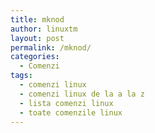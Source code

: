 ```yaml
---
title: mknod
author: linuxtm
layout: post
permalink: /mknod/
categories:
  - Comenzi
tags:
  - comenzi linux
  - comenzi linux de la a la z
  - lista comenzi linux
  - toate comenzile linux
---
```

